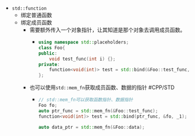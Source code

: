 - `std::function`
	- 绑定普通函数
	- 绑定成员函数
		- 需要额外传入一个对象指针，让其知道是那个对象去调用成员函数。
			- ```cpp
			  using namespace std::placeholders;
			  class Foo{
			  public:
			      void test_func(int i) {};
			  private:
			      function<void(int)> test = std::bind(&Foo::test_func, this, _1);
			  };
			  ```
		- 也可以使用`std::mem_fn`获取成员函数、数据的指针 #CPP/STD
			- ```cpp
			  // std::mem_fn可以获取函数指针、数据指针
			  Foo fo;
			  auto ptr_func = std::mem_fn(&Foo::test_func);
			  function<void(int)> test = std::bind(ptr_func, &fo, _1);
			  
			  auto data_ptr = std::mem_fn(&Foo::data);
			  ```